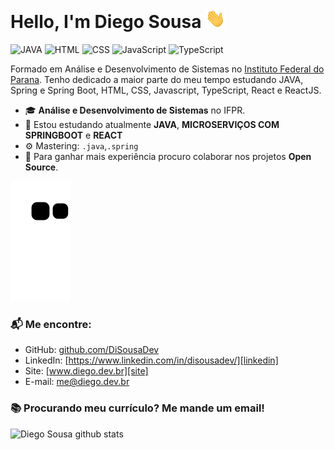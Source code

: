 # Hello, I'm Diego Sousa <img src="https://github.com/disousadev/disousadev/blob/main/hey.gif?raw=true" width="32px">

![JAVA](https://img.shields.io/badge/JAVA-Beginner-red)
![HTML](https://img.shields.io/badge/HTML-Beginner-orange)
![CSS](https://img.shields.io/badge/CSS-Beginner-blue)
![JavaScript](https://img.shields.io/badge/JavaScript-Beginner-yellow)
![TypeScript](https://img.shields.io/badge/TypeScript-Beginner-lightgrey)

Formado em Análise e Desenvolvimento de Sistemas no [Instituto Federal do Parana](https://colombo.ifpr.edu.br). Tenho dedicado a maior parte do meu tempo estudando JAVA, Spring e Spring Boot, HTML, CSS, Javascript, TypeScript, React e ReactJS.

- 🎓 **Análise e Desenvolvimento de Sistemas** no IFPR.
- 🌱 Estou estudando atualmente **JAVA**, **MICROSERVIÇOS COM SPRINGBOOT** e **REACT**
- ⚙️ Mastering: `.java`,`.spring`
- 👯 Para ganhar mais experiência procuro colaborar nos projetos **Open Source**.

![github contribution grid snake animation](https://raw.githubusercontent.com/disousadev/disousadev/output/github-contribution-grid-snake.svg)

### 📬 Me encontre:

- GitHub: [github.com/DiSousaDev][github]
- LinkedIn: [https://www.linkedin.com/in/disousadev/][linkedin]
- Site: [www.diego.dev.br][site]
- E-mail: me@diego.dev.br

### 📚 Procurando meu currículo? Me mande um email!

![Diego Sousa github stats](https://github-readme-stats.vercel.app/api?username=disousadev&show_icons=true&hide_border=true)

[github]: github.com/DiSousaDev
[linkedin]: https://www.linkedin.com/in/disousadev/
[site]: www.diego.dev.br
